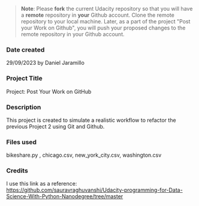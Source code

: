 >**Note**: Please **fork** the current Udacity repository so that you will have a **remote** repository in **your** Github account. Clone the remote repository to your local machine. Later, as a part of the project "Post your Work on Github", you will push your proposed changes to the remote repository in your Github account.

### Date created
29/09/2023 by Daniel Jaramillo

### Project Title
Project: Post Your Work on GitHub

### Description
This project is created to simulate a realistic workflow to refactor the previous Project 2 using Git and Github.

### Files used
bikeshare.py , chicago.csv, new_york_city.csv, washington.csv

### Credits
I use this link as a reference: https://github.com/sauravraghuvanshi/Udacity-programming-for-Data-Science-With-Python-Nanodegree/tree/master


